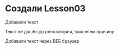# Создали Lesson03

Добавили текст

Текст не дошёл до репозитория, выясняем причину

Добавили текст через ВЕБ браузер
